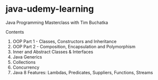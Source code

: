 # java-udemy-learning
Java Programming Masterclass with Tim Buchatka

Contents
1. OOP Part 1 - Classes, Constructors and Inheritance
2. OOP Part 2 - Composition, Encapsulation and Polymorphism
3. Inner and Abstract Classes & Interfaces
4. Java Generics
5. Collections
6. Concurrency
7. Java 8 Features: Lambdas, Predicates, Suppliers, Functions, Streams
